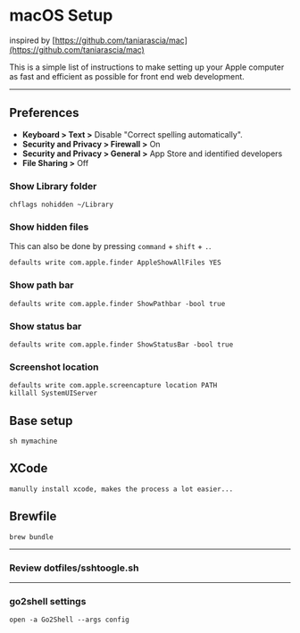 
# macOS Setup  

inspired by [https://github.com/taniarascia/mac](https://github.com/taniarascia/mac)

This is a simple list of instructions to make setting up your Apple computer as fast and efficient as possible for front end web development.

---

## Preferences

- **Keyboard > Text >** Disable "Correct spelling automatically".
- **Security and Privacy > Firewall >** On
- **Security and Privacy > General >** App Store and identified developers
- **File Sharing >** Off

### Show Library folder

```shell
chflags nohidden ~/Library
```

### Show hidden files

This can also be done by pressing `command` + `shift` + `.`.

```shell
defaults write com.apple.finder AppleShowAllFiles YES
```

### Show path bar

```shell
defaults write com.apple.finder ShowPathbar -bool true
```

### Show status bar

```shell
defaults write com.apple.finder ShowStatusBar -bool true
```

### Screenshot location

```shell
defaults write com.apple.screencapture location PATH
killall SystemUIServer
```

## Base setup
```
sh mymachine
````

## XCode
```
manully install xcode, makes the process a lot easier...
```

## Brewfile
```
brew bundle
```

---

### Review dotfiles/sshtoogle.sh

---

### go2shell settings
```
open -a Go2Shell --args config
```